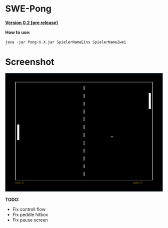 # SWE-Pong
<b><a href="https://github.com/denn-s/swe-pong/releases/download/0.2/Pong-pre_release-0.2.jar">Version 0.2 [pre release]</a></b>

**How to use:**

    java -jar Pong-X.X.jar SpielerNameEins SpielerNameZwei

# Screenshot
<p align="center"><img src="screenshot.png" alt="Pong"/></p>

**TODO:**
- Fix controll flow
- Fix peddle hitbox
- Fix pause screen
